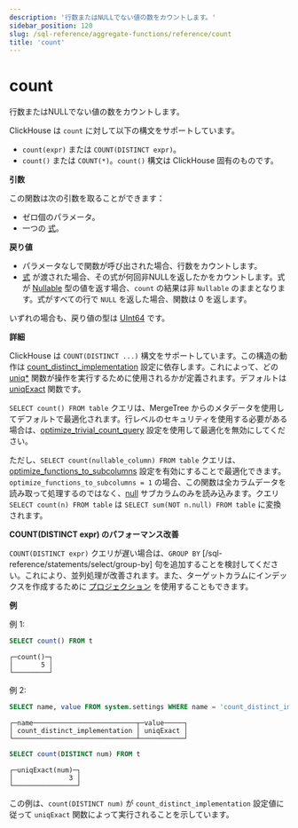```yaml
---
description: '行数またはNULLでない値の数をカウントします。'
sidebar_position: 120
slug: /sql-reference/aggregate-functions/reference/count
title: 'count'
---
```



# count

行数またはNULLでない値の数をカウントします。

ClickHouse は `count` に対して以下の構文をサポートしています。

- `count(expr)` または `COUNT(DISTINCT expr)`。
- `count()` または `COUNT(*)`。`count()` 構文は ClickHouse 固有のものです。

**引数**

この関数は次の引数を取ることができます：

- ゼロ個のパラメータ。
- 一つの [式](/sql-reference/syntax#expressions)。

**戻り値**

- パラメータなしで関数が呼び出された場合、行数をカウントします。
- [式](/sql-reference/syntax#expressions) が渡された場合、その式が何回非NULLを返したかをカウントします。式が [Nullable](../../../sql-reference/data-types/nullable.md) 型の値を返す場合、`count` の結果は非 `Nullable` のままとなります。式がすべての行で `NULL` を返した場合、関数は 0 を返します。

いずれの場合も、戻り値の型は [UInt64](../../../sql-reference/data-types/int-uint.md) です。

**詳細**

ClickHouse は `COUNT(DISTINCT ...)` 構文をサポートしています。この構造の動作は [count_distinct_implementation](../../../operations/settings/settings.md#count_distinct_implementation) 設定に依存します。これによって、どの [uniq\*](/sql-reference/aggregate-functions/reference/uniq) 関数が操作を実行するために使用されるかが定義されます。デフォルトは [uniqExact](/sql-reference/aggregate-functions/reference/uniqexact) 関数です。

`SELECT count() FROM table` クエリは、MergeTree からのメタデータを使用してデフォルトで最適化されます。行レベルのセキュリティを使用する必要がある場合は、[optimize_trivial_count_query](/operations/settings/settings#optimize_trivial_count_query) 設定を使用して最適化を無効にしてください。

ただし、`SELECT count(nullable_column) FROM table` クエリは、[optimize_functions_to_subcolumns](/operations/settings/settings#optimize_functions_to_subcolumns) 設定を有効にすることで最適化できます。`optimize_functions_to_subcolumns = 1` の場合、この関数は全カラムデータを読み取って処理するのではなく、[null](../../../sql-reference/data-types/nullable.md#finding-null) サブカラムのみを読み込みます。クエリ `SELECT count(n) FROM table` は `SELECT sum(NOT n.null) FROM table` に変換されます。

**COUNT(DISTINCT expr) のパフォーマンス改善**

`COUNT(DISTINCT expr)` クエリが遅い場合は、`GROUP BY` [/sql-reference/statements/select/group-by] 句を追加することを検討してください。これにより、並列処理が改善されます。また、ターゲットカラムにインデックスを作成するために [プロジェクション](../../../sql-reference/statements/alter/projection.md) を使用することもできます。

**例**

例 1:

```sql
SELECT count() FROM t
```

```text
┌─count()─┐
│       5 │
└─────────┘
```

例 2:

```sql
SELECT name, value FROM system.settings WHERE name = 'count_distinct_implementation'
```

```text
┌─name──────────────────────────┬─value─────┐
│ count_distinct_implementation │ uniqExact │
└───────────────────────────────┴───────────┘
```

```sql
SELECT count(DISTINCT num) FROM t
```

```text
┌─uniqExact(num)─┐
│              3 │
└────────────────┘
```

この例は、`count(DISTINCT num)` が `count_distinct_implementation` 設定値に従って `uniqExact` 関数によって実行されることを示しています。
